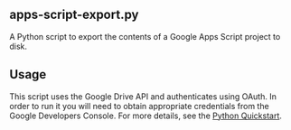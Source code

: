 apps-script-export.py
---------------------

A Python script to export the contents of a Google Apps Script project to
disk.

Usage
-----

This script uses the Google Drive API and authenticates using OAuth. In order
to run it you will need to obtain appropriate credentials from the Google
Developers Console. For more details, see the
[Python Quickstart](https://developers.google.com/drive/web/quickstart/python).


